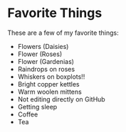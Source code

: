 # Favorite Things

These are a few of my favorite things:

- Flowers (Daisies)
- Flower (Roses)
- Flower (Gardenias)
- Raindrops on roses
- Whiskers on boxplots!!
- Bright copper kettles
- Warm woolen mittens
- Not editing directly on GitHub
- Getting sleep
- Coffee
- Tea
